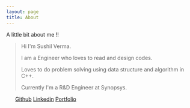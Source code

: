 ```yaml
---
layout: page
title: About
---
```


A little bit about me !!
> Hi I'm Sushil Verma. 
> 
> I am a Engineer who loves to read and design codes.
> 
> Loves to do problem solving using data structure and algorithm in C++. 
> 
> Currently I'm a R&D Engineer at Synopsys.



<section>
        <ul>
          <a href="https://github.com/shushill">Github</a>
          <a href="https://www.linkedin.com/in/shushill">Linkedin</a>
          <a href="https://shushill.github.io/">Portfolio</a>
        </ul>
</section>
